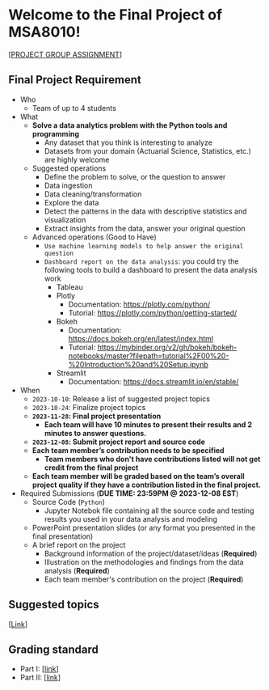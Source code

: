 # Welcome to the Final Project of MSA8010!

[[PROJECT GROUP ASSIGNMENT](https://docs.google.com/spreadsheets/d/1saqpPBTxzrt3psHvAHib7dluA2XkuX8TGL4W8BB-9Hk/edit?usp=sharing)]

## Final Project Requirement
* Who
    * Team of up to 4 students
* What
    * **Solve a data analytics problem with the Python tools and programming**
        * Any dataset that you think is interesting to analyze
        * Datasets from your domain (Actuarial Science, Statistics, etc.) are highly welcome
    * Suggested operations
        * Define the problem to solve, or the question to answer
        * Data ingestion
        * Data cleaning/transformation
        * Explore the data
        * Detect the patterns in the data with descriptive statistics and visualization
        * Extract insights from the data, answer your original question
    * Advanced operations (Good to Have)
        * `Use machine learning models to help answer the original question`
        * `Dashboard report on the data analysis`: you could try the following tools to build a dashboard to present the data analysis work
            * Tableau
            * Plotly
                * Documentation: https://plotly.com/python/
                * Tutorial: https://plotly.com/python/getting-started/
            * Bokeh
                * Documentation: https://docs.bokeh.org/en/latest/index.html
                * Tutorial: https://mybinder.org/v2/gh/bokeh/bokeh-notebooks/master?filepath=tutorial%2F00%20-%20Introduction%20and%20Setup.ipynb
            * Streamlit
                * Documentation: https://docs.streamlit.io/en/stable/
* When
    * `2023-10-10`: Release a list of suggested project topics
    * `2023-10-24`: Finalize project topics
    * **`2023-11-28`: Final project presentation**
        * **Each team will have 10 minutes to present their results and 2 minutes to answer questions.**
    * **`2023-12-08`: Submit project report and source code**
    * **Each team member’s contribution needs to be specified**
        * **Team members who don't have contributions listed will not get credit from the final project**
    * **Each team member will be graded based on the team’s overall project quality if they have a contribution listed in the final project.**
* Required Submissions (**DUE TIME: 23:59PM @ 2023-12-08 EST**)
    * Source Code (`Python`)
        * Jupyter Notebok file containing all the source code and testing results you used in your data analysis and modeling
    * PowerPoint presentation slides (or any format you presented in the final presentation)
    * A brief report on the project
        * Background information of the project/dataset/ideas (**Required**)
        * Illustration on the methodologies and findings from the data analysis (**Required**)
        * Each team member's contribution on the project (**Required**)


## Suggested topics
[[Link](./suggested_topics.md)]

## Grading standard
- Part I: [[link](./rubrics.pdf)]
- Part II: [[link](./rubrics_plus.md)]
